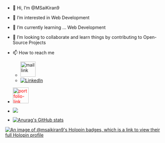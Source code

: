 - 👋 Hi, I’m @MSaiKiran9
- 👀 I’m interested in Web Development
- 🌱 I’m currently learning ... Web Development
- 💞️ I’m looking to collaborate and learn things by contributing to Open-Source Projects
- 📫 How to reach me    <ul><li><a href="mailto:msaikiran9848250763@gmail.com"><img src="https://th.bing.com/th/id/OIP.IpB5yPUkCFHOzlmM-O7ncAHaFW?pid=ImgDet&rs=1" style="width:3rem" alt="mail link"></a></li><li> [![LinkedIn](https://img.shields.io/badge/LinkedIn-0077B5?style=for-the-badge&logo=linkedin&logoColor=white%29)](https://www.linkedin.com/in/MSaiKiran9/)</li></ul>

- <a href="https://msaikiran9.github.io/Portfolio" style="color:red"><img src="https://github.com/MSaiKiran9/MSaiKiran9/assets/116418856/0eecb25b-8667-49d7-aac0-bd8aa470284d" alt="portfolio-link" style="width:50px"></a>

- ![](https://komarev.com/ghpvc/?username=MSaiKiran9&color=blue)

- [![Anurag's GitHub stats](https://github-readme-stats.vercel.app/api?username=MSaiKiran9)](https://github.com/MSaiKiran9/github-readme-stats)

<!---
MSaiKiran9/MSaiKiran9 is a ✨ special ✨ repository because its `README.md` (this file) appears on your GitHub profile.
You can click the Preview link to take a look at your changes.
--->
[![An image of @msaikiran9's Holopin badges, which is a link to view their full Holopin profile](https://holopin.me/msaikiran9)](https://holopin.io/@msaikiran9)
